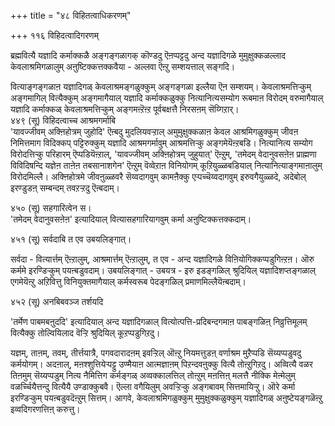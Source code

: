 +++
title = "४८ विहितत्वाधिकरणम्"

+++
११६ विहिदत्वादिगरणम्  
  
ब्रह्मवित्यै यज्ञादि कर्माक्कळै अङ्गङ्गळागक् कॊण्डदु ऎऩप्पट्टदु अन्द यज्ञादिगळे मुमुक्षुक्कळल्लाद केवलाश्रमिगळालुम् अऩुष्टिक्कत्तक्कवैया - अल्लवा ऎऩ्ऱु सम्शयत्ताल् सङ्गदि।  
  
वित्याङ्गङ्गळाऩ यज्ञादिगळ् केवलाश्रमङ्गळुक्कुम् अङ्गङ्गळा इल्लैया ऎऩ सम्शयम्। केवलाश्रमत्तिऱ्कुम् अङ्गमागिल् वित्यैक्कुम् अङ्गमागैयाल् यज्ञादि कर्माक्कळुक्कु नित्यानित्यसम्योग रूबमाऩ विरोदम् वरुमागैयाल् यज्ञादि कर्माक्कळ् केवलाश्रमत्तिऱ्कुम् अङ्गमऩ्ऱॆऩ्ऱ पूर्वबक्षत्तै निरसऩम् सॆय्गिऱार्।  
४४९ (सू) विहिदत्वाच्च आश्रमगर्माबि  
'यावज्जीवम् अक्ऩिहोत्रम् जुहोदि' ऎऩ्बदु मुदलियवऱ्ऱाल् अमुमुक्षुक्कळाऩ केवल आश्रमिगळुक्कुम् जीवऩ निमित्तमाग विदिक्कप् पट्टिरुक्कुम् यज्ञादि आश्रमगर्मावुम् आश्रमत्तिऱ्कु अङ्गमेयॆऩ्ऱबडि। नित्यानित्य सम्योग विरोदत्तिऱ्कु परिहारम् ऎप्पडियॆऩ्ऱाल्, 'यावज्जीवम् अक्ऩिहोत्रम् जुहुयात्' ऎऩ्ऱुम्, 'तमेदम् वेदानुवसऩेऩ प्राह्मणा विविदिषन्दि यज्ञेऩ ताऩेऩ तबसानाशगेन' ऎऩ्ऱुम् वॆव्वेऱाऩ विनियोगम् कूऱियुळ्ळबडियाल् नित्यानित्याङ्गमाऩालुम् विरोदमिल्लै। अक्ऩिहोत्रमे जीवऩुळ्ळवरै सॆय्वदागवुम् कामऩैक्कु एऱ्पच्चॆय्वदागवुम् इरुवगैयुळ्ळदे, अदेबोल् इरण्डुडऩ् सम्बन्दम् तवऱऱ्ऱदु ऎऩ्बदाम्।

४५० (सू) सहगारित्वेन स।  
'तमेदम् वेदानुवसऩेऩ' इत्यादियाल् वित्यासहगारियागवुम् कर्मा अऩुष्टिक्कत्तक्कदाम्।

४५१ (सू) सर्वदाबि त एव उबयलिङ्गात्।  
  
सर्वदा - वित्यार्त्तम् ऎऩ्ऱालुम्, आश्रमार्त्तम् ऎऩ्ऱालुम्, त एव - अन्द यज्ञादिगळे विऩियोगिक्कप्पडुगिऩ्ऱऩ। ऒरु कर्ममे इरण्डिऱ्कुम् पयऩ्बडुवदाम्। उबयलिङ्गात् - उबयत्र - इरु इडङ्गळिल् श्रुदियिल् यज्ञादिशप्तङ्गळाल् एगमेयॆऩ्ऱु अऱिवित्तु विनियुक्तमागैयाल् कर्मस्वरूब पेदङ्गळिल् प्रमाणमिल्लैयॆऩ्बदाम्।

४५२ (सू) अनबिबवञ्ज तर्शयदि   
  
'तर्मेण पाबमबऩुददि' इत्यादियाल् अन्द यज्ञादिगळाल् वित्योत्पत्ति-प्रदिबन्दगमाऩ पाबङ्गळिऩ् निव्रुत्तिमूलम् वित्यैक्कु तोल्वियिलाद वॆऱ्ऱि श्रुदियिल् कूऱप्पडुगिऱदु।  
  
यज्ञम्, ताऩम्, तवम्, तीर्त्तयात्रै, पगवदारादऩम् इवऱ्ऱिल् ऒऩ्ऱु नियमत्तुडऩ् वर्णाश्रम मुऱैप्पडि सॆय्यप्पडुवदु कर्मयोगम्। अदऩाल्, मऩश्शुत्तियेऱ्पट्टु उण्मैयाऩ आत्मज्ञाऩम् पिऱन्दवऩुक्कु वित्यै तोऩ्ऱुगिऱदु। अव्वित्यै वळर तिऩमुम् सॆय्यप्पडुम् नित्य नैमित्तिग कर्मङ्गळ् अव्वक्कालत्तिल् तोऩ्ऱुम् मऩत्तिऩ् मलत्तै नीक्कि मेऩ्मेलुम् वळर्च्चियैत्तन्दु वित्यैयै उण्डाक्कुबवै। ऎल्ला वगैयिलुम् अवऱ्ऱिऱ्कु अङ्गबावम् सित्तमायिऱ्ऱु। ऒरे कर्मा इरण्डिऱ्कुम् पयऩ्बडुवदॆऩ्ऱुम् सित्तम्। आगवे, केवलाश्रमिगळुक्कुम् मुमुक्षुक्कळुक्कुम् यज्ञादिगळ् अऩुष्टेयङ्गळॆऩ्ऱु इव्वदिगरणत्तिऩ् करुत्तु।


